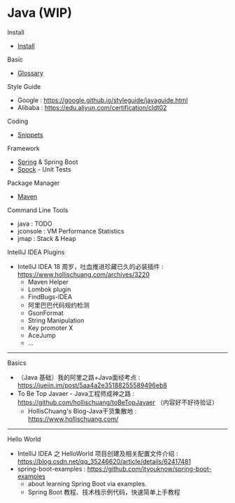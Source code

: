 # Java (WIP)

Install

- [Install](/snips/java/install.md)

Basic

- [Glossary](/snips/java/glossary.md)

Style Guide

- Google : https://google.github.io/styleguide/javaguide.html
- Alibaba : https://edu.aliyun.com/certification/cldt02

Coding

- [Snippets](/snips/java/snippets.md)

Framework

- [Spring](/snips/java/spring.md) & Spring Boot
- [Spock](/snips/java/spock.md) - Unit Tests

Package Manager

- [Maven](/snips/java/maven.md)

Command Line Tools

- java : TODO
- jconsole : VM Performance Statistics
- jmap : Stack & Heap

IntelliJ IDEA Plugins

- IntelliJ IDEA 18 周岁，吐血推进珍藏已久的必装插件 : https://www.hollischuang.com/archives/3220
    - Maven Helper
    - Lombok plugin
    - FindBugs-IDEA
    - 阿里巴巴代码规约检测
    - GsonFormat
    - String Manipulation
    - Key promoter X
    - AceJump
    - …

---

<!-- Interview -->

Basics

- （Java 基础）我的阿里之路+Java面经考点 : https://juejin.im/post/5aa4a2e35188255589496eb8
- To Be Top Javaer - Java工程师成神之路 : https://github.com/hollischuang/toBeTopJavaer （内容好不好待验证）
    - HollisChuang's Blog-Java干货集散地 : https://www.hollischuang.com/

---

Hello World

- IntelliJ IDEA 之 HelloWorld 项目创建及相关配置文件介绍 : https://blog.csdn.net/qq_35246620/article/details/62417481
- spring-boot-examples : https://github.com/ityouknow/spring-boot-examples
    - about learning Spring Boot via examples.
    - Spring Boot 教程、技术栈示例代码，快速简单上手教程
